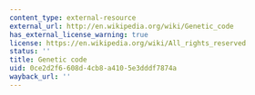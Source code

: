 ```yaml
---
content_type: external-resource
external_url: http://en.wikipedia.org/wiki/Genetic_code
has_external_license_warning: true
license: https://en.wikipedia.org/wiki/All_rights_reserved
status: ''
title: Genetic code
uid: 0ce2d2f6-608d-4cb8-a410-5e3dddf7874a
wayback_url: ''
---
```

